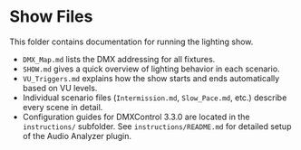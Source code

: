 # Show Files

This folder contains documentation for running the lighting show.

* `DMX_Map.md` lists the DMX addressing for all fixtures.
* `SHOW.md` gives a quick overview of lighting behavior in each scenario.
* `VU_Triggers.md` explains how the show starts and ends automatically based on VU levels.
* Individual scenario files (`Intermission.md`, `Slow_Pace.md`, etc.) describe every scene in detail.
* Configuration guides for DMXControl 3.3.0 are located in the `instructions/` subfolder. See `instructions/README.md` for detailed setup of the Audio Analyzer plugin.
